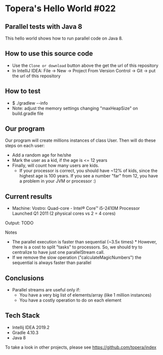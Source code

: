 # Topera's Hello World #022
## Parallel tests with Java 8
This hello world shows how to run parallel code on Java 8.

## How to use this source code
* Use the `Clone or download` button above the get the url of this repository
* In IntelliJ IDEA: File → New → Project From Version Control → Git → put the url of this repository

## How to test
* $ ./gradlew --info
* Note: adjust the memory settings changing "maxHeapSize" on build.gradle file 

## Our program
Our program will create millions instances of class User.
Then will do these steps on each user:
* Add a random age for he/she
* Mark the user as a kid, if the age is <= 12 years
* Finally, will count how many users are kids.
    * If your processor is correct, you should have ~12% of kids, since the highest age is 100 years. If you see a number "far" from 12, you have a problem in your JVM or processor :)

## Current results
* Machine: Vostro: Quad-core - Intel® Core™ i5-2410M Processor Launched Q1 2011 (2 physical cores vs 2 = 4 cores)

Output:
TODO

Notes
* The parallel execution is faster than sequential (~3.5x times)
        * However, there is a cost to split "tasks" to processors. So, we should try to centralize to have just one parallelStream call.
* If we remove the slow operation ("calculateMagicNumbers") the sequential is always faster than parallel


## Conclusions
* Parallel streams are useful only if:
    * You have a very big list of elements/array (like 1 million instances)
    * You have a costly operation to do on each element

## Tech Stack
* Intellij IDEA 2019.2
* Gradle 4.10.3
* Java 8

To take a look in other projects, please see https://github.com/topera/index

